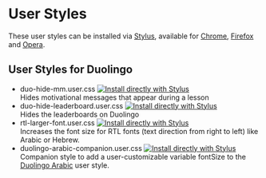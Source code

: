 # User Styles
These user styles can be installed via [Stylus](https://github.com/openstyles/stylus/blob/master/README.md),
available for
[Chrome](https://chrome.google.com/webstore/detail/stylus/clngdbkpkpeebahjckkjfobafhncgmne),
[Firefox](https://addons.mozilla.org/firefox/addon/styl-us/)
and
[Opera](https://addons.opera.com/extensions/details/stylus/).

## User Styles for Duolingo
* duo-hide-mm.user.css 
[![Install directly with Stylus](https://img.shields.io/badge/Install%20directly%20with-Stylus-00adad.svg)](https://raw.githubusercontent.com/dlhgl/UserStyles/master/duo-hide-mm.user.css)  
  Hides motivational messages that appear during a lesson
* duo-hide-leaderboard.user.css 
[![Install directly with Stylus](https://img.shields.io/badge/Install%20directly%20with-Stylus-00adad.svg)](https://raw.githubusercontent.com/dlhgl/UserStyles/master/duo-hide-leaderboard.user.css)  
  Hides the leaderboards on Duolingo
* rtl-larger-font.user.css
  [![Install directly with Stylus](https://img.shields.io/badge/Install%20directly%20with-Stylus-00adad.svg)](https://raw.githubusercontent.com/dlhgl/UserStyles/master/rtl-larger-font.user.css)  
  Increases the font size for RTL fonts (text direction from right to left) like Arabic or Hebrew.
* duolingo-arabic-companion.user.css
  [![Install directly with Stylus](https://img.shields.io/badge/Install%20directly%20with-Stylus-00adad.svg)](https://raw.githubusercontent.com/dlhgl/UserStyles/master/duolingo-arabic-companion.user.css)  
  Companion style to add a user-customizable variable fontSize to the [Duolingo Arabic](https://userstyles.org/styles/173180/duolingo-arabic) user style.
